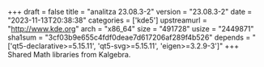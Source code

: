 +++
draft = false
title = "analitza 23.08.3-2"
version = "23.08.3-2"
date = "2023-11-13T20:38:38"
categories = ['kde5']
upstreamurl = "http://www.kde.org"
arch = "x86_64"
size = "491728"
usize = "2449871"
sha1sum = "3cf03b9e655c4fdf0deae7d617206af289f4b526"
depends = "['qt5-declarative>=5.15.11', 'qt5-svg>=5.15.11', 'eigen>=3.2.9-3']"
+++
Shared Math libraries from Kalgebra.